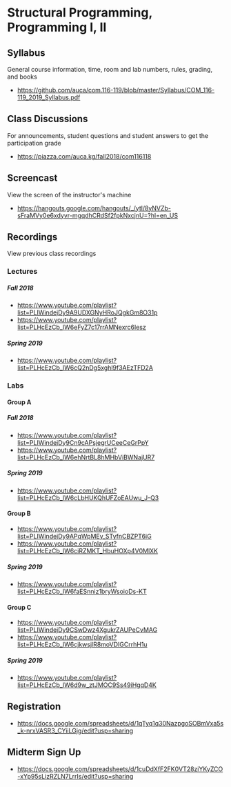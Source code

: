 # Structural Programming, Programming I, II

## Syllabus

General course information, time, room and lab numbers, rules, grading, and
books

* <https://github.com/auca/com.116-119/blob/master/Syllabus/COM_116-119_2019_Syllabus.pdf>

## Class Discussions

For announcements, student questions and student answers to get the
participation grade

* <https://piazza.com/auca.kg/fall2018/com116118>

## Screencast

View the screen of the instructor's machine

* <https://hangouts.google.com/hangouts/_/ytl/8yNVZb-sFraMVy0e6xdyvr-mgqdhCRdSf2fpkNxcjnU=?hl=en_US>

## Recordings

View previous class recordings

### Lectures

##### Fall 2018

* <https://www.youtube.com/playlist?list=PLIWindejDy9A9UDXGNyHRoJQgkGm8O31p>
* <https://www.youtube.com/playlist?list=PLHcEzCb_lW6eFyZ7c17rrAMNexrc6lesz>

##### Spring 2019

* <https://www.youtube.com/playlist?list=PLHcEzCb_lW6cQ2nDg5xghl9f3AEzTFD2A>

### Labs

#### Group A

##### Fall 2018

* <https://www.youtube.com/playlist?list=PLIWindejDy9Cn9cAPsjegrUCeeCeGrPpY>
* <https://www.youtube.com/playlist?list=PLHcEzCb_lW6ehNrtBL8hMHbViBWNajUR7>

##### Spring 2019

* <https://www.youtube.com/playlist?list=PLHcEzCb_lW6cLbHUKQhUFZoEAUwu_J-Q3>

#### Group B

* <https://www.youtube.com/playlist?list=PLIWindejDy9APqWpMEy_STyfnCBZPT6iG>
* <https://www.youtube.com/playlist?list=PLHcEzCb_lW6ciRZMKT_HbuHOXp4V0MlXK>

##### Spring 2019

* <https://www.youtube.com/playlist?list=PLHcEzCb_lW6faESnniz1bryWsoioDs-KT>

#### Group C

* <https://www.youtube.com/playlist?list=PLIWindejDy9CSwDwz4XgukrZAUPeCvMAG>
* <https://www.youtube.com/playlist?list=PLHcEzCb_lW6cjkwsjlR8moVDIGCrrhH1u>

##### Spring 2019

* <https://www.youtube.com/playlist?list=PLHcEzCb_lW6d9w_ztJMOC9Ss49iHgqD4K>

## Registration

* <https://docs.google.com/spreadsheets/d/1qTyq1q30NazpgoSOBmVxa5s_k-nrxVASR3_CYiiLGjg/edit?usp=sharing>

## Midterm Sign Up

* <https://docs.google.com/spreadsheets/d/1cuDdXfF2FK0VT28ziYKyZCO-xYp95sLizRZLN7LrrIs/edit?usp=sharing>

